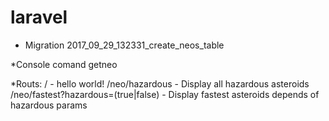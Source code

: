 # laravel

* Migration 2017_09_29_132331_create_neos_table

*Console comand  getneo

*Routs:
  / - hello world!
  /neo/hazardous - Display all hazardous asteroids
  /neo/fastest?hazardous=(true|false) - Display fastest asteroids depends of hazardous params
  
